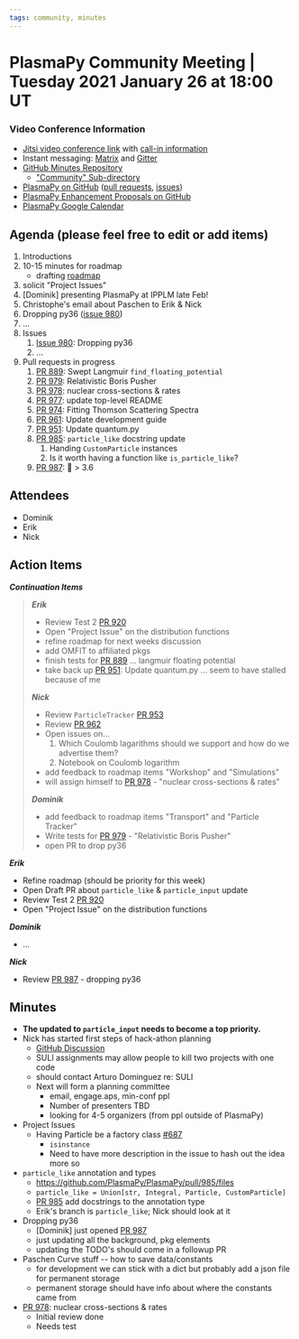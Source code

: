 ```yaml
---
tags: community, minutes
---
```


# PlasmaPy Community Meeting | Tuesday 2021 January 26 at 18:00 UT

### Video Conference Information
* [Jitsi video conference link](https://meet.jit.si/plasmapy) with [call-in information](https://meet.jit.si/static/dialInInfo.html?room=plasmapy) 
* Instant messaging: [Matrix](https://app.element.io/#/room/#plasmapy:openastronomy.org) and [Gitter](https://gitter.im/PlasmaPy/Lobby)
* [GitHub Minutes Repository](https://github.com/PlasmaPy/plasmapy-project/tree/master/minutes)
    * ["Community" Sub-directory](https://github.com/PlasmaPy/plasmapy-project/tree/master/minutes/_community)
* [PlasmaPy on GitHub](https://github.com/PlasmaPy/plasmapy) ([pull requests](https://github.com/PlasmaPy/plasmapy/pulls), [issues](https://github.com/PlasmaPy/plasmapy/issues))
* [PlasmaPy Enhancement Proposals on GitHub](https://github.com/PlasmaPy/PlasmaPy-PLEPs) 
* [PlasmaPy Google Calendar](https://calendar.google.com/calendar?cid=bzVsb3ZkcW0zaWxsam00ZTlrMDd2cmw5bWdAZ3JvdXAuY2FsZW5kYXIuZ29vZ2xlLmNvbQ)

## Agenda (please feel free to edit or add items)

1. Introductions
2. 10-15 minutes for roadmap
    * drafting [roadmap](https://hackmd.io/@plasmapy/ry0mmnj6v)
3. solicit "Project Issues"
4. [Dominik] presenting PlasmaPy at IPPLM late Feb!
5. Christophe's email about Paschen to Erik & Nick
6. Dropping py36 ([issue 980](https://github.com/PlasmaPy/PlasmaPy/issues/980))
7. ...
8. Issues
    1. [Issue 980](https://github.com/PlasmaPy/PlasmaPy/issues/980): Dropping py36
    2. ...
9. Pull requests in progress 
    1. [PR 889](https://github.com/PlasmaPy/PlasmaPy/pull/889): Swept Langmuir `find_floating_potential`
    6. [PR 979](https://github.com/PlasmaPy/PlasmaPy/pull/979): Relativistic Boris Pusher
    7. [PR 978](https://github.com/PlasmaPy/PlasmaPy/pull/978): nuclear cross-sections & rates
    8. [PR 977](https://github.com/PlasmaPy/PlasmaPy/pull/977): update top-level README
    9. [PR 974](https://github.com/PlasmaPy/PlasmaPy/pull/974): Fitting Thomson Scattering Spectra
    10. [PR 961](https://github.com/PlasmaPy/PlasmaPy/pull/961): Update development guide
    11. [PR 951](https://github.com/PlasmaPy/PlasmaPy/pull/951): Update quantum.py
    12. [PR 985](https://github.com/PlasmaPy/PlasmaPy/pull/985): `particle_like` docstring update
        1. Handing `CustomParticle` instances
        2. Is it worth having a function like `is_particle_like`?
    13. [PR 987](https://github.com/PlasmaPy/PlasmaPy/pull/987): :snake: > 3.6
    
## Attendees

* Dominik
* Erik
* Nick

## Action Items

***Continuation Items***
> ***Erik***
> * Review Test 2 [PR 920](https://github.com/PlasmaPy/PlasmaPy/pull/920)
> * Open "Project Issue" on the distribution functions
> * refine roadmap for next weeks discussion
> * add OMFIT to affiliated pkgs
> * finish tests for [PR 889](https://github.com/PlasmaPy/PlasmaPy/pull/889) ... langmuir floating potential
> * take back up [PR 951](https://github.com/PlasmaPy/PlasmaPy/pull/951): Update quantum.py ... seem to have stalled because of me
> 
> ***Nick***
> * Review `ParticleTracker` [PR 953](https://github.com/PlasmaPy/PlasmaPy/pull/953)
> * Review [PR 962](https://github.com/PlasmaPy/PlasmaPy/pull/953)
> * Open issues on...
>     1. Which Coulomb lagarithms should we support and how do we advertise them?
>     2. Notebook on Coulomb logarithm
> * add feedback to roadmap items "Workshop" and "Simulations"
> * will assign himself to [PR 978](https://github.com/PlasmaPy/PlasmaPy/pull/978) - "nuclear cross-sections & rates"
>
> ***Dominik***
> * add feedback to roadmap items "Transport" and "Particle Tracker"
> * Write tests for [PR 979](https://github.com/PlasmaPy/PlasmaPy/pull/979) - "Relativistic Boris Pusher"
> * open PR to drop py36

***Erik***
* Refine roadmap (should be priority for this week)
* Open Draft PR about `particle_like` & `particle_input` update
* Review Test 2 [PR 920](https://github.com/PlasmaPy/PlasmaPy/pull/920)
* Open "Project Issue" on the distribution functions

***Dominik***
* ...

***Nick***
* Review [PR 987](https://github.com/PlasmaPy/PlasmaPy/pull/987) - dropping py36

## Minutes

* **The updated to `particle_input` needs to become a top priority.**
* Nick has started first steps of hack-athon planning
    * [GitHub Discussion](https://github.com/PlasmaPy/PlasmaPy/discussions/983)
    * SULI assignments may allow people to kill two projects with one code
    * should contact Arturo Dominguez re: SULI
    * Next will form a planning committee
        * email, engage.aps, min-conf ppl
        * Number of presenters TBD
        * looking for 4-5 organizers (from ppl outside of PlasmaPy)
* Project Issues
    * Having Particle be a factory class [#687](https://github.com/PlasmaPy/PlasmaPy/issues/687)
        * `isinstance`
        * Need to have more description in the issue to hash out the idea more so
* `particle_like` annotation and types 
    * https://github.com/PlasmaPy/PlasmaPy/pull/985/files
    * `particle_like = Union[str, Integral, Particle, CustomParticle]`
    * [PR 985](https://github.com/PlasmaPy/PlasmaPy/pull/985) add docstrings to the annotation type
    * Erik's branch is `particle_like`; Nick should look at it
* Dropping py36
    * [Dominik] just opened [PR 987](https://github.com/PlasmaPy/PlasmaPy/pull/987)
    * just updating all the background, pkg elements
    * updating the TODO's should come in a followup PR
* Paschen Curve stuff -- how to save data/constants
    * for development we can stick with a dict but probably add a json file for permanent storage
    * permanent storage should have info about where the constants came from
* [PR 978](https://github.com/PlasmaPy/PlasmaPy/pull/978): nuclear cross-sections & rates
    * Initial review done
    * Needs test